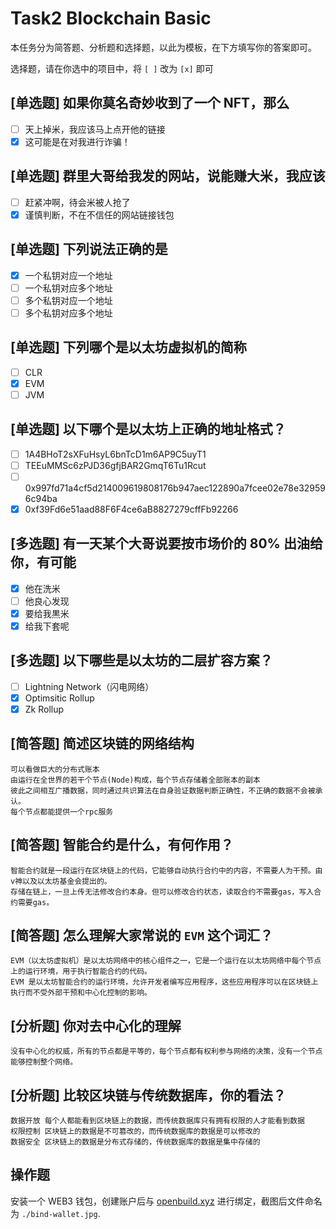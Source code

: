 # Task2 Blockchain Basic

本任务分为简答题、分析题和选择题，以此为模板，在下方填写你的答案即可。

选择题，请在你选中的项目中，将 `[ ]` 改为 `[x]` 即可

## [单选题] 如果你莫名奇妙收到了一个 NFT，那么

- [ ] 天上掉米，我应该马上点开他的链接
- [x] 这可能是在对我进行诈骗！

## [单选题] 群里大哥给我发的网站，说能赚大米，我应该

- [ ] 赶紧冲啊，待会米被人抢了
- [x] 谨慎判断，不在不信任的网站链接钱包

## [单选题] 下列说法正确的是

- [x] 一个私钥对应一个地址
- [ ] 一个私钥对应多个地址
- [ ] 多个私钥对应一个地址
- [ ] 多个私钥对应多个地址

## [单选题] 下列哪个是以太坊虚拟机的简称

- [ ] CLR
- [x] EVM
- [ ] JVM

## [单选题] 以下哪个是以太坊上正确的地址格式？

- [ ] 1A4BHoT2sXFuHsyL6bnTcD1m6AP9C5uyT1
- [ ] TEEuMMSc6zPJD36gfjBAR2GmqT6Tu1Rcut
- [ ] 0x997fd71a4cf5d214009619808176b947aec122890a7fcee02e78e329596c94ba
- [x] 0xf39Fd6e51aad88F6F4ce6aB8827279cffFb92266

## [多选题] 有一天某个大哥说要按市场价的 80% 出油给你，有可能

- [x] 他在洗米
- [ ] 他良心发现
- [x] 要给我黒米
- [x] 给我下套呢

## [多选题] 以下哪些是以太坊的二层扩容方案？

- [ ] Lightning Network（闪电网络）
- [x] Optimsitic Rollup
- [x] Zk Rollup

## [简答题] 简述区块链的网络结构

```
可以看做巨大的分布式账本
由运行在全世界的若干个节点(Node)构成，每个节点存储着全部账本的副本
彼此之间相互广播数据，同时通过共识算法在自身验证数据判断正确性，不正确的数据不会被承认。
每个节点都能提供一个rpc服务
```

## [简答题] 智能合约是什么，有何作用？

```
智能合约就是一段运行在区块链上的代码，它能够自动执行合约中的内容，不需要人为干预。由v神以及以太坊基金会提出的。
存储在链上，一旦上传无法修改合约本身。但可以修改合约状态，读取合约不需要gas，写入合约需要gas。
```

## [简答题] 怎么理解大家常说的 `EVM` 这个词汇？

```
EVM（以太坊虚拟机）是以太坊网络中的核心组件之一，它是一个运行在以太坊网络中每个节点上的运行环境，用于执行智能合约的代码。
EVM 是以太坊智能合约的运行环境，允许开发者编写应用程序，这些应用程序可以在区块链上执行而不受外部干预和中心化控制的影响。

```

## [分析题] 你对去中心化的理解

```
没有中心化的权威，所有的节点都是平等的，每个节点都有权利参与网络的决策，没有一个节点能够控制整个网络。
```

## [分析题] 比较区块链与传统数据库，你的看法？

```
数据开放 每个人都能看到区块链上的数据，而传统数据库只有拥有权限的人才能看到数据
权限控制 区块链上的数据是不可篡改的，而传统数据库的数据是可以修改的
数据安全 区块链上的数据是分布式存储的，传统数据库的数据是集中存储的
```

## 操作题

安装一个 WEB3 钱包，创建账户后与 [openbuild.xyz](https://openbuild.xyz/profile) 进行绑定，截图后文件命名为 `./bind-wallet.jpg`.
